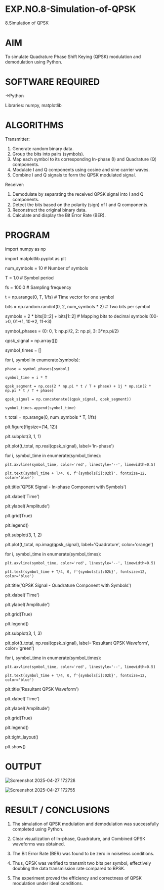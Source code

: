 # EXP.NO.8-Simulation-of-QPSK

8.Simulation of QPSK

# AIM
To simulate Quadrature Phase Shift Keying (QPSK) modulation and demodulation using Python.

# SOFTWARE REQUIRED
->Python 
   
   Libraries: numpy, matplotlib

# ALGORITHMS
Transmitter:
1. Generate random binary data.
2. Group the bits into pairs (symbols).
3. Map each symbol to its corresponding In-phase (I) and Quadrature (Q) components.
4. Modulate I and Q components using cosine and sine carrier waves.
5. Combine I and Q signals to form the QPSK modulated signal.

Receiver:
1. Demodulate by separating the received QPSK signal into I and Q components.
2. Detect the bits based on the polarity (sign) of I and Q components.
3. Reconstruct the original binary data.
4. Calculate and display the Bit Error Rate (BER).

# PROGRAM
import numpy as np

import matplotlib.pyplot as plt

num_symbols = 10  # Number of symbols

T = 1.0           # Symbol period

fs = 100.0        # Sampling frequency

t = np.arange(0, T, 1/fs)  # Time vector for one symbol

bits = np.random.randint(0, 2, num_symbols * 2)  # Two bits per symbol

symbols = 2 * bits[0::2] + bits[1::2]             # Mapping bits to decimal symbols (00->0, 01->1, 10->2, 11->3)

symbol_phases = {0: 0, 1: np.pi/2, 2: np.pi, 3: 3*np.pi/2}

qpsk_signal = np.array([])

symbol_times = []

for i, symbol in enumerate(symbols):

    phase = symbol_phases[symbol]

    symbol_time = i * T

    qpsk_segment = np.cos(2 * np.pi * t / T + phase) + 1j * np.sin(2 * np.pi * t / T + phase)

    qpsk_signal = np.concatenate((qpsk_signal, qpsk_segment))

    symbol_times.append(symbol_time)

t_total = np.arange(0, num_symbols * T, 1/fs)

plt.figure(figsize=(14, 12))

plt.subplot(3, 1, 1)

plt.plot(t_total, np.real(qpsk_signal), label='In-phase')

for i, symbol_time in enumerate(symbol_times):

    plt.axvline(symbol_time, color='red', linestyle='--', linewidth=0.5)

    plt.text(symbol_time + T/4, 0, f'{symbols[i]:02b}', fontsize=12, color='blue')

plt.title('QPSK Signal - In-phase Component with Symbols')

plt.xlabel('Time')

plt.ylabel('Amplitude')

plt.grid(True)

plt.legend()

plt.subplot(3, 1, 2)

plt.plot(t_total, np.imag(qpsk_signal), label='Quadrature', color='orange')

for i, symbol_time in enumerate(symbol_times):

    plt.axvline(symbol_time, color='red', linestyle='--', linewidth=0.5)

    plt.text(symbol_time + T/4, 0, f'{symbols[i]:02b}', fontsize=12, color='blue')

plt.title('QPSK Signal - Quadrature Component with Symbols')

plt.xlabel('Time')

plt.ylabel('Amplitude')

plt.grid(True)

plt.legend()

plt.subplot(3, 1, 3)

plt.plot(t_total, np.real(qpsk_signal), label='Resultant QPSK Waveform', color='green')

for i, symbol_time in enumerate(symbol_times):

    plt.axvline(symbol_time, color='red', linestyle='--', linewidth=0.5)

    plt.text(symbol_time + T/4, 0, f'{symbols[i]:02b}', fontsize=12, color='blue')

plt.title('Resultant QPSK Waveform')

plt.xlabel('Time')

plt.ylabel('Amplitude')

plt.grid(True)

plt.legend()

plt.tight_layout()

plt.show()

# OUTPUT
![Screenshot 2025-04-27 172728](https://github.com/user-attachments/assets/b9242b54-bc02-44c2-8cd5-3ec6933e2379)

![Screenshot 2025-04-27 172755](https://github.com/user-attachments/assets/70afa630-18c9-4623-84fd-00d14feea5cf)

# RESULT / CONCLUSIONS
1. The simulation of QPSK modulation and demodulation was successfully completed using Python.
   
2. Clear visualization of In-phase, Quadrature, and Combined QPSK waveforms was obtained.
   
3. The Bit Error Rate (BER) was found to be zero in noiseless conditions.
   
4. Thus, QPSK was verified to transmit two bits per symbol, effectively doubling the data transmission rate compared to BPSK.

5. The experiment proved the efficiency and correctness of QPSK modulation under ideal conditions.
   
